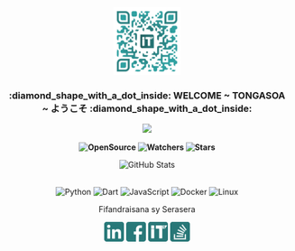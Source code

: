 
<div class="rounded-2 mb-2" align="center">
  <a href="https://arleme.iteam-s.mg"><img height=120 width=120 src="https://github.com/rootkit7628/rootkit7628/blob/main/img/qrcode.png"></a>
  <h3 align="center">:diamond_shape_with_a_dot_inside: WELCOME ~ TONGASOA ~ ようこそ :diamond_shape_with_a_dot_inside:</h3>
</div>

<p align=center>  
  <img src='https://readme-typing-svg.herokuapp.com?font=cascadia&color=%23059AA9&size=20&duration=6000&center=true&vCenter=true&lines=Arl%C3%A8me+Johnson+as+rootkit7628'>
<p>

<p align=center>  <strong>
  <img alt='OpenSource' src='https://img.shields.io/badge/OPEN%20-SOURCE-blue?color=047884&style=for-the-badge&logo=Open%20Source%20Initiative&logoColor=%23ffffff'>
  <img alt='Watchers' src='https://img.shields.io/github/watchers/rootkit7628/rootkit7628?color=047884&label=PROFIL%20VIEW&logo=Steelseries&logoColor=%23ffffff&style=for-the-badge'/>
  <img alt='Stars' src='https://img.shields.io/github/stars/rootkit7628?color=047884&label=KINTANA&logo=Apache%20Spark&logoColor=%23ffffff&style=for-the-badge'/>
</strong> <p>

<div>
  <p align="center">
    <img src="https://github-readme-streak-stats.herokuapp.com?user=rootkit7628&theme=leafy&date_format=j%20M%5B%20Y%5D&background=040512&ring=047884&sideNums=06ACBD&dates=06ACBD&currStreakNum=08E8FF&currStreakLabel=08E8FF" alt="GitHub Stats" /> <br/><br/>
  </p>
</div>



<p align='center'>
  <img alt='Python' src='https://img.shields.io/badge/Python-3776AB?style=for-the-badge&logo=python&logoColor=white'/>
  <img alt='Dart' src='https://img.shields.io/badge/Dart-0175C2?style=for-the-badge&logo=dart&logoColor=white'/>
  <img alt='JavaScript' src='https://img.shields.io/badge/JavaScript-F7DF1E?style=for-the-badge&logo=javascript&logoColor=black'/>
  <img alt='Docker' src='https://img.shields.io/badge/Docker-777BB4?style=for-the-badge&logo=docker&logoColor=white'/>
  <img alt='Linux' src='https://img.shields.io/badge/Linux-3776AB?style=for-the-badge&logo=linux&logoColor=white'/>
  
  <br/>

</div>

<p align=center>
  Fifandraisana sy Serasera
</p>


<p align=center>
  <a href="https://www.linkedin.com/in/arleme-jhn/"><img height=35 width=35 src="https://github.com/rootkit7628/rootkit7628/blob/main/img/in.png"></a>
  <a href="https://www.facebook.com/arleme.scheck/"><img height=35 width=35 src="https://github.com/rootkit7628/rootkit7628/blob/main/img/facebook.png"></a>
  <a href="https://arleme.iteam-s.mg"><img height=35 width=35 src="https://github.com/rootkit7628/rootkit7628/blob/main/img/iteams.png"></a>
  <a href="https://stackoverflow.com/users/14732398/arleme"><img height=35 width=35 src="https://github.com/rootkit7628/rootkit7628/blob/main/img/stack.png"></a>
</p>

